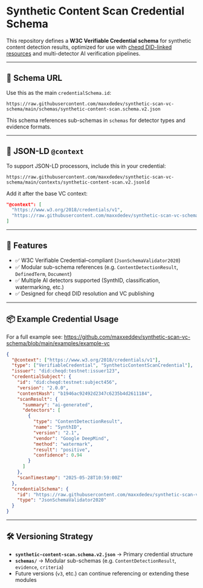 # Synthetic Content Scan Credential Schema

This repository defines a **W3C Verifiable Credential schema** for synthetic content detection results, optimized for use with [cheqd DID-linked resources](https://cheqd.io) and multi-detector AI verification pipelines.

---

## 📄 Schema URL

Use this as the main `credentialSchema.id`:

```
https://raw.githubusercontent.com/maxxdedev/synthetic-scan-vc-schema/main/schemas/synthetic-content-scan.schema.v2.json
```

This schema references sub-schemas in `schemas` for detector types and evidence formats.

---

## 🧠 JSON-LD `@context` 

To support JSON-LD processors, include this in your credential:

```
https://raw.githubusercontent.com/maxxdedev/synthetic-scan-vc-schema/main/contexts/synthetic-content-scan.v2.jsonld
```

Add it after the base VC context:

```json
"@context": [
  "https://www.w3.org/2018/credentials/v1",
  "https://raw.githubusercontent.com/maxxdedev/synthetic-scan-vc-schema/main/contexts/synthetic-content-scan.v2.jsonld"
]
```

---

## 🧩 Features

- ✅ W3C Verifiable Credential–compliant (`JsonSchemaValidator2020`)
- ✅ Modular sub-schema references (e.g. `ContentDetectionResult`, `DefinedTerm`, `Document`)
- ✅ Multiple AI detectors supported (SynthID, classification, watermarking, etc.)
- ✅ Designed for cheqd DID resolution and VC publishing

---

## 📦 Example Credential Usage

For a full example see: https://github.com/maxxeddev/synthetic-scan-vc-schema/blob/main/examples/example-vc

```json
{
  "@context": ["https://www.w3.org/2018/credentials/v1"],
  "type": ["VerifiableCredential", "SyntheticContentScanCredential"],
  "issuer": "did:cheqd:testnet:issuer123",
  "credentialSubject": {
    "id": "did:cheqd:testnet:subject456",
    "version": "2.0.0",
    "contentHash": "b1946ac92492d2347c6235b4d2611184",
    "scanResult": {
      "summary": "ai-generated",
      "detectors": [
        {
          "type": "ContentDetectionResult",
          "name": "SynthID",
          "version": "2.1",
          "vendor": "Google DeepMind",
          "method": "watermark",
          "result": "positive",
          "confidence": 0.94
        }
      ]
    },
    "scanTimestamp": "2025-05-28T10:59:00Z"
  },
  "credentialSchema": {
    "id": "https://raw.githubusercontent.com/maxxdedev/synthetic-scan-vc-schema/main/schemas/synthetic-content-scan.schema.v2.json",
    "type": "JsonSchemaValidator2020"
  }
}
```

---

## 🛠 Versioning Strategy

- **`synthetic-content-scan.schema.v2.json`** → Primary credential structure
- **`schemas/`** → Modular sub-schemas (e.g. `ContentDetectionResult`, `evidence`, `criteria`)
- Future versions (`v3`, etc.) can continue referencing or extending these modules


